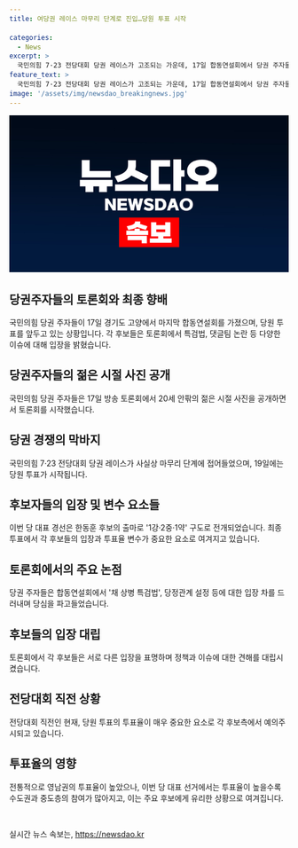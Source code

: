 ```yaml
---
title: 여당권 레이스 마무리 단계로 진입…당원 투표 시작

categories:
  - News
excerpt: >
  국민의힘 7·23 전당대회 당권 레이스가 고조되는 가운데, 17일 합동연설회에서 당권 주자들이 특검법과 댓글팀을 놓고 치열한 공방을 벌였다. 최종 향배를 가릴 투표가 시작되는 가운데, 후보들은 지지율의 변수와 투표율에 대해 예의주시하고 있다. 전통적으로 영남권의 투표율이 높은 가운데, 이번 투표에서는 수도권과 중도층의 참여가 중요시되며, 특정 후보를 지원하는 의원들의 영향력도 논란이 되고 있다.
feature_text: >
  국민의힘 7·23 전당대회 당권 레이스가 고조되는 가운데, 17일 합동연설회에서 당권 주자들이 특검법과 댓글팀을 놓고 치열한 공방을 벌였다. 최종 향배를 가릴 투표가 시작되는 가운데, 후보들은 지지율의 변수와 투표율에 대해 예의주시하고 있다. 전통적으로 영남권의 투표율이 높은 가운데, 이번 투표에서는 수도권과 중도층의 참여가 중요시되며, 특정 후보를 지원하는 의원들의 영향력도 논란이 되고 있다.
image: '/assets/img/newsdao_breakingnews.jpg'
---
```


<p><img src="/assets/img/newsdao_breakingnews.jpg" alt="bookingtag 속보" /></p>

<h2 data-ke-size="size26">당권주자들의 토론회와 최종 향배</h2>

<p>국민의힘 당권 주자들이 17일 경기도 고양에서 마지막 합동연설회를 가졌으며, 당원 투표를 앞두고 있는 상황입니다. 각 후보들은 토론회에서 특검법, 댓글팀 논란 등 다양한 이슈에 대해 입장을 밝혔습니다.</p>

<h2 data-ke-size="size24">당권주자들의 젊은 시절 사진 공개</h2>

<p>국민의힘 당권 주자들은 17일 방송 토론회에서 20세 안팎의 젊은 시절 사진을 공개하면서 토론회를 시작했습니다.</p>

<h2 data-ke-size="size24">당권 경쟁의 막바지</h2>

<p>국민의힘 7·23 전당대회 당권 레이스가 사실상 마무리 단계에 접어들었으며, 19일에는 당원 투표가 시작됩니다.</p>

<h2 data-ke-size="size24">후보자들의 입장 및 변수 요소들</h2>

<p>이번 당 대표 경선은 한동훈 후보의 출마로 '1강·2중·1약' 구도로 전개되었습니다. 최종 투표에서 각 후보들의 입장과 투표율 변수가 중요한 요소로 여겨지고 있습니다.</p>

<h2 data-ke-size="size24">토론회에서의 주요 논점</h2>

<p>당권 주자들은 합동연설회에서 '채 상병 특검법', 당정관계 설정 등에 대한 입장 차를 드러내며 당심을 파고들었습니다.</p>

<h2 data-ke-size="size24">후보들의 입장 대립</h2>

<p>토론회에서 각 후보들은 서로 다른 입장을 표명하며 정책과 이슈에 대한 견해를 대립시켰습니다.</p>

<h2 data-ke-size="size24">전당대회 직전 상황</h2>

<p>전당대회 직전인 현재, 당원 투표의 투표율이 매우 중요한 요소로 각 후보측에서 예의주시되고 있습니다.</p>

<h2 data-ke-size="size24">투표율의 영향</h2>

<p>전통적으로 영남권의 투표율이 높았으나, 이번 당 대표 선거에서는 투표율이 높을수록 수도권과 중도층의 참여가 많아지고, 이는 주요 후보에게 유리한 상황으로 여겨집니다.</p>

<p data-ke-size="size16">&nbsp;</p>
실시간 뉴스 속보는, <a href="https://newsdao.kr" rel="dofollow">https://newsdao.kr</a>


